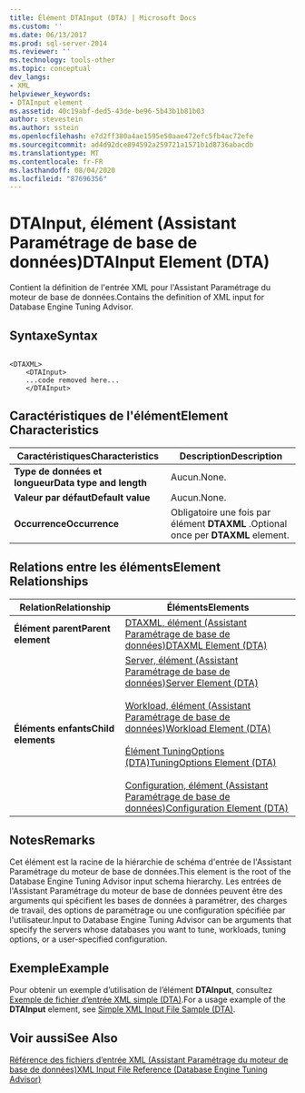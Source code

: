 ```yaml
---
title: Élément DTAInput (DTA) | Microsoft Docs
ms.custom: ''
ms.date: 06/13/2017
ms.prod: sql-server-2014
ms.reviewer: ''
ms.technology: tools-other
ms.topic: conceptual
dev_langs:
- XML
helpviewer_keywords:
- DTAInput element
ms.assetid: 40c19abf-ded5-43de-be96-5b43b1b81b03
author: stevestein
ms.author: sstein
ms.openlocfilehash: e7d2ff380a4ae1595e50aae472efc5fb4ac72efe
ms.sourcegitcommit: ad4d92dce894592a259721a1571b1d8736abacdb
ms.translationtype: MT
ms.contentlocale: fr-FR
ms.lasthandoff: 08/04/2020
ms.locfileid: "87696356"
---
```

# <a name="dtainput-element-dta"></a><span data-ttu-id="00b26-102">DTAInput, élément (Assistant Paramétrage de base de données)</span><span class="sxs-lookup"><span data-stu-id="00b26-102">DTAInput Element (DTA)</span></span>
  <span data-ttu-id="00b26-103">Contient la définition de l'entrée XML pour l'Assistant Paramétrage du moteur de base de données.</span><span class="sxs-lookup"><span data-stu-id="00b26-103">Contains the definition of XML input for Database Engine Tuning Advisor.</span></span>  
  
## <a name="syntax"></a><span data-ttu-id="00b26-104">Syntaxe</span><span class="sxs-lookup"><span data-stu-id="00b26-104">Syntax</span></span>  
  
```  
  
<DTAXML>  
    <DTAInput>  
    ...code removed here...  
    </DTAInput>  
```  
  
## <a name="element-characteristics"></a><span data-ttu-id="00b26-105">Caractéristiques de l'élément</span><span class="sxs-lookup"><span data-stu-id="00b26-105">Element Characteristics</span></span>  
  
|<span data-ttu-id="00b26-106">Caractéristiques</span><span class="sxs-lookup"><span data-stu-id="00b26-106">Characteristics</span></span>|<span data-ttu-id="00b26-107">Description</span><span class="sxs-lookup"><span data-stu-id="00b26-107">Description</span></span>|  
|---------------------|-----------------|  
|<span data-ttu-id="00b26-108">**Type de données et longueur**</span><span class="sxs-lookup"><span data-stu-id="00b26-108">**Data type and length**</span></span>|<span data-ttu-id="00b26-109">Aucun.</span><span class="sxs-lookup"><span data-stu-id="00b26-109">None.</span></span>|  
|<span data-ttu-id="00b26-110">**Valeur par défaut**</span><span class="sxs-lookup"><span data-stu-id="00b26-110">**Default value**</span></span>|<span data-ttu-id="00b26-111">Aucun.</span><span class="sxs-lookup"><span data-stu-id="00b26-111">None.</span></span>|  
|<span data-ttu-id="00b26-112">**Occurrence**</span><span class="sxs-lookup"><span data-stu-id="00b26-112">**Occurrence**</span></span>|<span data-ttu-id="00b26-113">Obligatoire une fois par élément **DTAXML** .</span><span class="sxs-lookup"><span data-stu-id="00b26-113">Optional once per **DTAXML** element.</span></span>|  
  
## <a name="element-relationships"></a><span data-ttu-id="00b26-114">Relations entre les éléments</span><span class="sxs-lookup"><span data-stu-id="00b26-114">Element Relationships</span></span>  
  
|<span data-ttu-id="00b26-115">Relation</span><span class="sxs-lookup"><span data-stu-id="00b26-115">Relationship</span></span>|<span data-ttu-id="00b26-116">Éléments</span><span class="sxs-lookup"><span data-stu-id="00b26-116">Elements</span></span>|  
|------------------|--------------|  
|<span data-ttu-id="00b26-117">**Élément parent**</span><span class="sxs-lookup"><span data-stu-id="00b26-117">**Parent element**</span></span>|[<span data-ttu-id="00b26-118">DTAXML, élément &#40;Assistant Paramétrage de base de données&#41;</span><span class="sxs-lookup"><span data-stu-id="00b26-118">DTAXML Element &#40;DTA&#41;</span></span>](dtaxml-element-dta.md)|  
|<span data-ttu-id="00b26-119">**Éléments enfants**</span><span class="sxs-lookup"><span data-stu-id="00b26-119">**Child elements**</span></span>|[<span data-ttu-id="00b26-120">Server, élément &#40;Assistant Paramétrage de base de données&#41;</span><span class="sxs-lookup"><span data-stu-id="00b26-120">Server Element &#40;DTA&#41;</span></span>](server-element-dta.md)<br /><br /> [<span data-ttu-id="00b26-121">Workload, élément &#40;Assistant Paramétrage de base de données&#41;</span><span class="sxs-lookup"><span data-stu-id="00b26-121">Workload Element &#40;DTA&#41;</span></span>](workload-element-dta.md)<br /><br /> [<span data-ttu-id="00b26-122">Élément TuningOptions &#40;DTA&#41;</span><span class="sxs-lookup"><span data-stu-id="00b26-122">TuningOptions Element &#40;DTA&#41;</span></span>](tuningoptions-element-dta.md)<br /><br /> [<span data-ttu-id="00b26-123">Configuration, élément &#40;Assistant Paramétrage de base de données&#41;</span><span class="sxs-lookup"><span data-stu-id="00b26-123">Configuration Element &#40;DTA&#41;</span></span>](configuration-element-dta.md)|  
  
## <a name="remarks"></a><span data-ttu-id="00b26-124">Notes</span><span class="sxs-lookup"><span data-stu-id="00b26-124">Remarks</span></span>  
 <span data-ttu-id="00b26-125">Cet élément est la racine de la hiérarchie de schéma d'entrée de l'Assistant Paramétrage du moteur de base de données.</span><span class="sxs-lookup"><span data-stu-id="00b26-125">This element is the root of the Database Engine Tuning Advisor input schema hierarchy.</span></span> <span data-ttu-id="00b26-126">Les entrées de l'Assistant Paramétrage du moteur de base de données peuvent être des arguments qui spécifient les bases de données à paramétrer, des charges de travail, des options de paramétrage ou une configuration spécifiée par l'utilisateur.</span><span class="sxs-lookup"><span data-stu-id="00b26-126">Input to Database Engine Tuning Advisor can be arguments that specify the servers whose databases you want to tune, workloads, tuning options, or a user-specified configuration.</span></span>  
  
## <a name="example"></a><span data-ttu-id="00b26-127">Exemple</span><span class="sxs-lookup"><span data-stu-id="00b26-127">Example</span></span>  
 <span data-ttu-id="00b26-128">Pour obtenir un exemple d’utilisation de l’élément **DTAInput**, consultez [Exemple de fichier d’entrée XML simple &#40;DTA&#41;](simple-xml-input-file-sample-dta.md).</span><span class="sxs-lookup"><span data-stu-id="00b26-128">For a usage example of the **DTAInput** element, see [Simple XML Input File Sample &#40;DTA&#41;](simple-xml-input-file-sample-dta.md).</span></span>  
  
## <a name="see-also"></a><span data-ttu-id="00b26-129">Voir aussi</span><span class="sxs-lookup"><span data-stu-id="00b26-129">See Also</span></span>  
 [<span data-ttu-id="00b26-130">Référence des fichiers d’entrée XML &#40;Assistant Paramétrage du moteur de base de données&#41;</span><span class="sxs-lookup"><span data-stu-id="00b26-130">XML Input File Reference &#40;Database Engine Tuning Advisor&#41;</span></span>](xml-input-file-reference-database-engine-tuning-advisor.md)  
  
  
